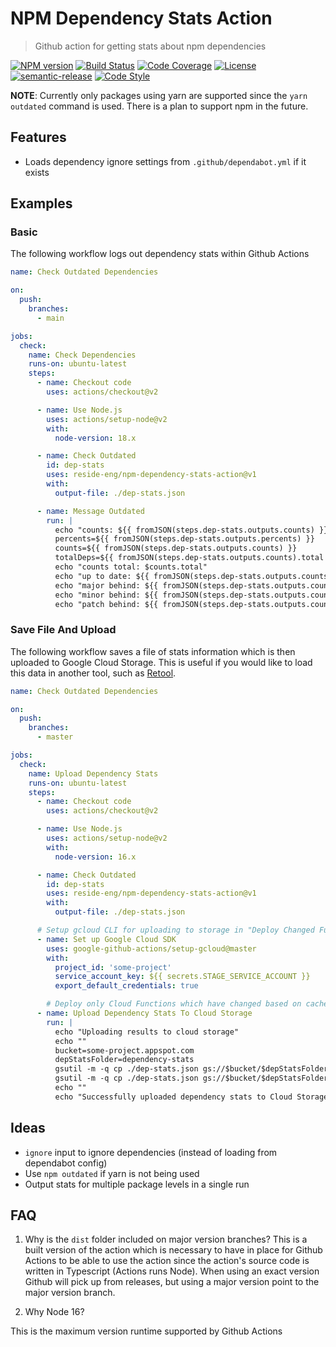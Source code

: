 # NPM Dependency Stats Action

> Github action for getting stats about npm dependencies

[![NPM version][npm-image]][npm-url]
[![Build Status][build-status-image]][build-status-url]
[![Code Coverage][coverage-image]][coverage-url]
[![License][license-image]][license-url]
[![semantic-release][semantic-release-icon]][semantic-release-url]
[![Code Style][code-style-image]][code-style-url]

**NOTE**: Currently only packages using yarn are supported since the `yarn outdated` command is used. There is a plan to support npm in the future.

## Features

- Loads dependency ignore settings from `.github/dependabot.yml` if it exists

## Examples

### Basic

The following workflow logs out dependency stats within Github Actions

```yaml
name: Check Outdated Dependencies

on:
  push:
    branches:
      - main

jobs:
  check:
    name: Check Dependencies
    runs-on: ubuntu-latest
    steps:
      - name: Checkout code
        uses: actions/checkout@v2

      - name: Use Node.js
        uses: actions/setup-node@v2
        with:
          node-version: 18.x

      - name: Check Outdated
        id: dep-stats
        uses: reside-eng/npm-dependency-stats-action@v1
        with:
          output-file: ./dep-stats.json

      - name: Message Outdated
        run: |
          echo "counts: ${{ fromJSON(steps.dep-stats.outputs.counts) }}"
          percents=${{ fromJSON(steps.dep-stats.outputs.percents) }}
          counts=${{ fromJSON(steps.dep-stats.outputs.counts) }}
          totalDeps=${{ fromJSON(steps.dep-stats.outputs.counts).total }}
          echo "counts total: $counts.total"
          echo "up to date: ${{ fromJSON(steps.dep-stats.outputs.counts).upToDate }}/$totalDeps (${{ fromJSON(steps.dep-stats.outputs.percents).upToDate }} %)"
          echo "major behind: ${{ fromJSON(steps.dep-stats.outputs.counts).major }}/$totalDeps (${{ fromJSON(steps.dep-stats.outputs.percents).major }} %)"
          echo "minor behind: ${{ fromJSON(steps.dep-stats.outputs.counts).minor }}/$totalDeps (${{ fromJSON(steps.dep-stats.outputs.percents).minor }} %)"
          echo "patch behind: ${{ fromJSON(steps.dep-stats.outputs.counts).patch }}/$totalDeps (${{ fromJSON(steps.dep-stats.outputs.percents).patch }} %)"
```

### Save File And Upload

The following workflow saves a file of stats information which is then uploaded to Google Cloud Storage. This is useful if you would like to load this data in another tool, such as [Retool](http://retool.com/).

```yaml
name: Check Outdated Dependencies

on:
  push:
    branches:
      - master

jobs:
  check:
    name: Upload Dependency Stats
    runs-on: ubuntu-latest
    steps:
      - name: Checkout code
        uses: actions/checkout@v2

      - name: Use Node.js
        uses: actions/setup-node@v2
        with:
          node-version: 16.x

      - name: Check Outdated
        id: dep-stats
        uses: reside-eng/npm-dependency-stats-action@v1
        with:
          output-file: ./dep-stats.json

      # Setup gcloud CLI for uploading to storage in "Deploy Changed Functions" step
      - name: Set up Google Cloud SDK
        uses: google-github-actions/setup-gcloud@master
        with:
          project_id: 'some-project'
          service_account_key: ${{ secrets.STAGE_SERVICE_ACCOUNT }}
          export_default_credentials: true

        # Deploy only Cloud Functions which have changed based on cache stored in Google Cloud Storage
      - name: Upload Dependency Stats To Cloud Storage
        run: |
          echo "Uploading results to cloud storage"
          echo ""
          bucket=some-project.appspot.com
          depStatsFolder=dependency-stats
          gsutil -m -q cp ./dep-stats.json gs://$bucket/$depStatsFolder/$(date +%Y-%m-%d_%H-%M-%S).json
          gsutil -m -q cp ./dep-stats.json gs://$bucket/$depStatsFolder/latest.json
          echo ""
          echo "Successfully uploaded dependency stats to Cloud Storage"
```

## Ideas

- `ignore` input to ignore dependencies (instead of loading from dependabot config)
- Use `npm outdated` if yarn is not being used
- Output stats for multiple package levels in a single run

## FAQ

1. Why is the `dist` folder included on major version branches?
   This is a built version of the action which is necessary to have in place for Github Actions to be able to use the action since the action's source code is written in Typescript (Actions runs Node). When using an exact version Github will pick up from releases, but using a major version point to the major version branch.

1. Why Node 16?

This is the maximum version runtime supported by Github Actions

[npm-image]: https://img.shields.io/npm/v/@side/npm-dependency-stats-action.svg?style=flat-square
[npm-url]: https://npmjs.org/package/@side/npm-dependency-stats-action
[build-status-image]: https://img.shields.io/github/workflow/status/reside-eng/npm-dependency-stats-action/Publish?style=flat-square
[build-status-url]: https://github.com/reside-eng/npm-dependency-stats-action/actions
[coverage-image]: https://img.shields.io/coveralls/github/reside-eng/npm-dependency-stats-action.svg?style=flat-square
[coverage-url]: https://coveralls.io/github/reside-eng/verify-git-tag-action?branch=main
[license-image]: https://img.shields.io/npm/l/@side/npm-dependency-stats-action.svg?style=flat-square
[license-url]: https://github.com/reside-eng/npm-dependency-stats-action/blob/main/LICENSE
[code-style-image]: https://img.shields.io/badge/code%20style-airbnb-blue.svg?style=flat-square
[code-style-url]: https://github.com/airbnb/javascript
[semantic-release-icon]: https://img.shields.io/badge/%20%20%F0%9F%93%A6%F0%9F%9A%80-semantic--release-e10079.svg?style=flat-square
[semantic-release-url]: https://github.com/semantic-release/semantic-release

